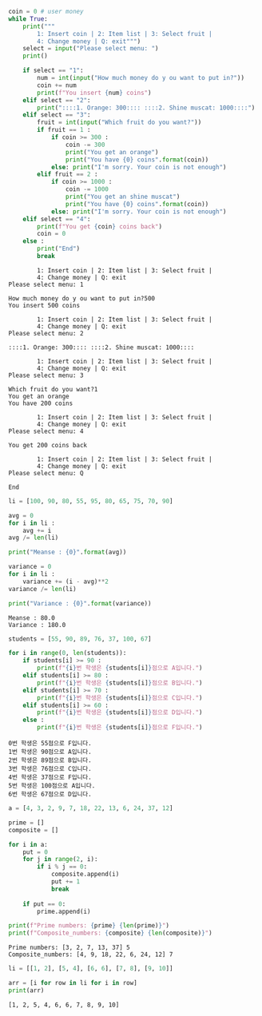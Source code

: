 ```python
coin = 0 # user money
while True:
    print("""
        1: Insert coin | 2: Item list | 3: Select fruit | 
        4: Change money | Q: exit""")
    select = input("Please select menu: ")
    print()

    if select == "1":
        num = int(input("How much money do y ou want to put in?"))
        coin += num
        print(f"You insert {num} coins")
    elif select == "2":
        print("::::1. Orange: 300:::: ::::2. Shine muscat: 1000::::")
    elif select == "3":
        fruit = int(input("Which fruit do you want?"))
        if fruit == 1 :
            if coin >= 300 :
                coin -= 300
                print("You get an orange")
                print("You have {0} coins".format(coin))
            else: print("I'm sorry. Your coin is not enough")
        elif fruit == 2 :
            if coin >= 1000 :
                coin -= 1000
                print("You get an shine muscat")
                print("You have {0} coins".format(coin))
            else: print("I'm sorry. Your coin is not enough")
    elif select == "4":
        print(f"You get {coin} coins back")
        coin = 0
    else :
        print("End")
        break
```

    
            1: Insert coin | 2: Item list | 3: Select fruit | 
            4: Change money | Q: exit
    Please select menu: 1
    
    How much money do y ou want to put in?500
    You insert 500 coins
    
            1: Insert coin | 2: Item list | 3: Select fruit | 
            4: Change money | Q: exit
    Please select menu: 2
    
    ::::1. Orange: 300:::: ::::2. Shine muscat: 1000::::
    
            1: Insert coin | 2: Item list | 3: Select fruit | 
            4: Change money | Q: exit
    Please select menu: 3
    
    Which fruit do you want?1
    You get an orange
    You have 200 coins
    
            1: Insert coin | 2: Item list | 3: Select fruit | 
            4: Change money | Q: exit
    Please select menu: 4
    
    You get 200 coins back
    
            1: Insert coin | 2: Item list | 3: Select fruit | 
            4: Change money | Q: exit
    Please select menu: Q
    
    End
    


```python
li = [100, 90, 80, 55, 95, 80, 65, 75, 70, 90]

avg = 0
for i in li :
    avg += i
avg /= len(li)

print("Meanse : {0}".format(avg))

variance = 0
for i in li :
    variance += (i - avg)**2
variance /= len(li)

print("Variance : {0}".format(variance))
```

    Meanse : 80.0
    Variance : 180.0
    


```python
students = [55, 90, 89, 76, 37, 100, 67]

for i in range(0, len(students)):
    if students[i] >= 90 : 
        print(f"{i}번 학생은 {students[i]}점으로 A입니다.")
    elif students[i] >= 80 : 
        print(f"{i}번 학생은 {students[i]}점으로 B입니다.")
    elif students[i] >= 70 : 
        print(f"{i}번 학생은 {students[i]}점으로 C입니다.")
    elif students[i] >= 60 : 
        print(f"{i}번 학생은 {students[i]}점으로 D입니다.")
    else :
        print(f"{i}번 학생은 {students[i]}점으로 F입니다.")
```

    0번 학생은 55점으로 F입니다.
    1번 학생은 90점으로 A입니다.
    2번 학생은 89점으로 B입니다.
    3번 학생은 76점으로 C입니다.
    4번 학생은 37점으로 F입니다.
    5번 학생은 100점으로 A입니다.
    6번 학생은 67점으로 D입니다.
    


```python
a = [4, 3, 2, 9, 7, 18, 22, 13, 6, 24, 37, 12]

prime = []
composite = []

for i in a:
    put = 0
    for j in range(2, i):
        if i % j == 0:
            composite.append(i)
            put += 1
            break
    
    if put == 0:
        prime.append(i)

print(f"Prime numbers: {prime} {len(prime)}")
print(f"Composite_numbers: {composite} {len(composite)}")
```

    Prime numbers: [3, 2, 7, 13, 37] 5
    Composite_numbers: [4, 9, 18, 22, 6, 24, 12] 7
    


```python
li = [[1, 2], [5, 4], [6, 6], [7, 8], [9, 10]]

arr = [i for row in li for i in row]
print(arr)
```

    [1, 2, 5, 4, 6, 6, 7, 8, 9, 10]
    


```python

```
